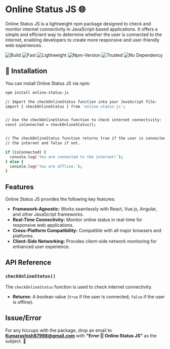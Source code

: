 # Online Status JS 🌐

Online Status JS is a lightweight npm package designed to check and monitor internet connectivity in JavaScript-based applications. It offers a simple and efficient way to determine whether the user is connected to the internet, enabling developers to create more responsive and user-friendly web experiences.

![Build](https://img.shields.io/github/actions/workflow/status/ashishcumar/useScrollTracker/publish.yml)
![Fast](https://img.shields.io/badge/fast-4kb-blue)
![Lightweight](https://img.shields.io/badge/lightweight-4kb-green)
![Npm-Version](https://img.shields.io/npm/v/online-status-js.svg)
![Trusted](https://img.shields.io/badge/trusted-orange)
![No Dependency](https://img.shields.io/badge/dependencies-none-brightgreen)


## 🚀 Installation

You can install Online Status JS via npm:

```bash
npm install online-status-js

// Import the checkOnlineStatus function into your JavaScript file: 
import { checkOnlineStatus } from 'online-status-js';


// Use the checkOnlineStatus function to check internet connectivity:
const isConnected = checkOnlineStatus();


// The checkOnlineStatus function returns true if the user is connected to 
// the internet and false if not.

if (isConnected) {
  console.log('You are connected to the internet!');
} else {
  console.log('You are offline.');
}


```

## Features

Online Status JS provides the following key features:

- **Framework-Agnostic:** Works seamlessly with React, Vue.js, Angular, and other JavaScript frameworks.
- **Real-Time Connectivity:** Monitor online status in real-time for responsive web applications.
- **Cross-Platform Compatibility:** Compatible with all major browsers and platforms.
- **Client-Side Networking:** Provides client-side network monitoring for enhanced user experience.


## API Reference

### `checkOnlineStatus()`

The `checkOnlineStatus` function is used to check internet connectivity.

- **Returns:** A boolean value (`true` if the user is connected; `false` if the user is offline).


## Issue/Error
For any hiccups with the package, drop an email to **Kumarashish87998@gmail.com** with **"Error || Online Status JS"** as the subject. 📧